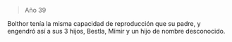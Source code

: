 > Año 39

Bolthor tenía la misma capacidad de reproducción que su padre, y engendró así a sus 3 hijos, Bestla, Mímir y un hijo de nombre desconocido.